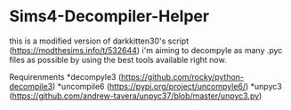 # Sims4-Decompiler-Helper
this is a modified version of darkkitten30's script (https://modthesims.info/t/532644) i'm aiming to decompyle as many .pyc files as possible by using the best tools available right now.

Requirenments
*decompyle3 (https://github.com/rocky/python-decompile3)
*uncompile6 (https://pypi.org/project/uncompyle6/)
*unpyc3 (https://github.com/andrew-tavera/unpyc37/blob/master/unpyc3.py)
